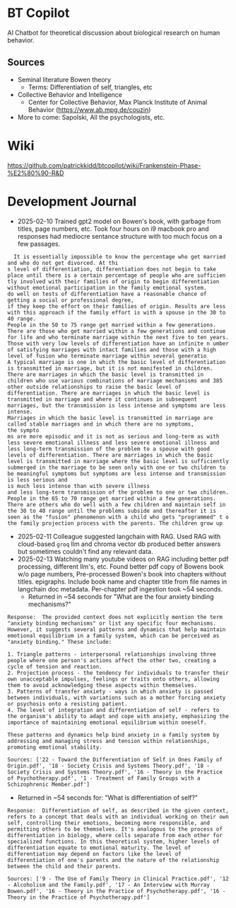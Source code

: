 # BT Copilot

AI Chatbot for theoretical discussion about biological research on human
behavior.

## Sources

- Seminal literature Bowen theory
    - Terms: Differentiation of self, triangles, etc
- Collective Behavior and Intelligence
    - Center for Collective Behavior, Max Planck Institute of Animal Behavior (https://www.ab.mpg.de/couzin)
- More to come: Sapolski, All the psychologists, etc.

# Wiki

https://github.com/patrickkidd/btcopilot/wiki/Frankenstein-Phase-%E2%80%90-R&D

# Development Journal

- 2025-02-10 Trained gpt2 model on Bowen's book, with garbage from titles, page numbers,
  etc. Took four hours on i9 macbook pro and responses had mediocre sentance
  structure with too much focus on a few passages.
```
  It is essentially impossible to know the percentage who get married and who do not get divorced. At thi
s level of differentiation, differentiation does not begin to take place until there is a certain percentage of people who are sufficien tly involved with their families of origin to begin differentiation without emotional participation in the family emotional system.
do well on tests of differentiation have a reasonable chance of getting a social or professional degree,
if they keep the effort on their families of origin. Results are less with this approach if the family effort is with a spouse in the 30 to 40 range.
People in the 50 to 75 range get married within a few generations. There are those who get married within a few generations and continue for life and who terminate marriage within the next five to ten years. Those with very low levels of differentiation have an infinite n umber of satisfying marriages with intact families and those with a high level of fusion who terminate marriage within several generatio
A typical marriage is one in which the basic level of differentiation is transmitted in marriage, but it is not manifested in children.
There are marriages in which the basic level is transmitted in children who use various combinations of marriage mechanisms and 385 other outside relationships to raise the basic level of differentiation. There are marriages in which the basic level is transmitted in marriage and where it continues in subsequent marriages, but the transmission is less intense and symptoms are less intense.
Marriages in which the basic level is transmitted in marriage are called stable marriages and in which there are no symptoms,
the sympto
ms are more episodic and it is not as serious and long-term as with less severe emotional illness and less severe emotional illness and less long-term transmission of the problem to a spouse with good levels of differentiation. There are marriages in which the basic level is transmitted in marriage where the basic level is sufficiently submerged in the marriage to be seen only with one or two children to
be meaningful symptoms but symptoms are less intense and transmission is less serious and
is much less intense than with severe illness
and less long-term transmission of the problem to one or two children.
People in the 65 to 70 range get married within a few generations. There are others who do well with a few children and maintain self in the 30 to 40 range until the problems subside and thereafter it is seen as the "fusion" phenomenon with a child who gets "programmed" t o the family projection process with the parents. The children grow up
  ```
- 2025-02-11 Colleague suggested langchain with RAG. Used RAG with cloud-based `groq` llm
  and chroma vector db produced better answers but sometimes couldn't find any
  relevant data.
- 2025-02-13 Watching many youtube videos on RAG including better pdf
  processing, different llm's, etc. Found better pdf copy of Bowens book w/o
  page numbers, Pre-processed Bowen's book into chapters without titles.
  epigraphs. Include book name and chapter title from file names in langchain
  doc metadata. Per-chapter pdf ingestion took ~54 seconds.
  - Returned in ~54 seconds for "What are the four anxiety binding mechanisms?"
```
Response:  The provided context does not explicitly mention the term "anxiety binding mechanisms" or list any specific four mechanisms. However, it suggests several patterns and dynamics that help maintain emotional equilibrium in a family system, which can be perceived as "anxiety binding." These include:

1. Triangle patterns - interpersonal relationships involving three people where one person's actions affect the other two, creating a cycle of tension and reaction.
2. Projection process - the tendency for individuals to transfer their own unacceptable impulses, feelings or traits onto others, allowing them to avoid acknowledging these aspects within themselves.
3. Patterns of transfer anxiety - ways in which anxiety is passed between individuals, with variations such as a mother forcing anxiety or psychosis onto a resisting patient.
4. The level of integration and differentiation of self - refers to the organism's ability to adapt and cope with anxiety, emphasizing the importance of maintaining emotional equilibrium within oneself.

These patterns and dynamics help bind anxiety in a family system by addressing and managing stress and tension within relationships, promoting emotional stability.

Sources: ['22 - Toward the Differentiation of Self in Ones Family of Origin.pdf', '18 - Society Crisis and Systems Theory.pdf', '18 - Society Crisis and Systems Theory.pdf', '16 - Theory in the Practice of Psychotherapy.pdf', '1 - Treatment of Family Groups with a Schizophrenic Member.pdf']
```
  - Returned in ~54 seconds for: "What is differentiation of self?"
  ```
  Response:  Differentiation of self, as described in the given context, refers to a concept that deals with an individual working on their own self, controlling their emotions, becoming more responsible, and permitting others to be themselves. It's analogous to the process of differentiation in biology, where cells separate from each other for specialized functions. In this theoretical system, higher levels of differentiation equate to emotional maturity. The level of differentiation may depend on factors like the level of differentiation of one's parents and the nature of the relationship between the child and their parents.

Sources: ['9 - The Use of Family Theory in Clinical Practice.pdf', '12 - Alcoholism and the Family.pdf', '17 - An Interview with Murray Bowen.pdf', '16 - Theory in the Practice of Psychotherapy.pdf', '16 - Theory in the Practice of Psychotherapy.pdf']
  ```